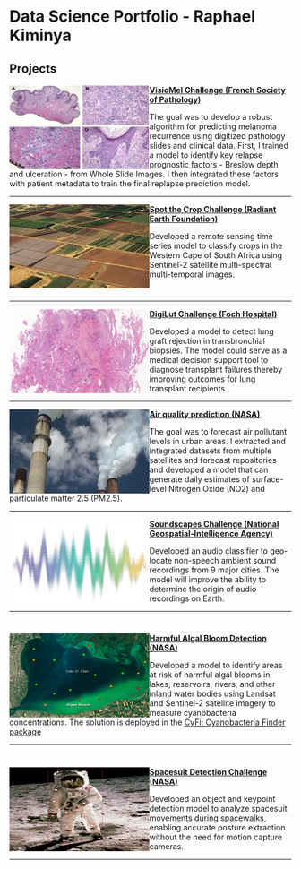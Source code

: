 # Data Science Portfolio - Raphael Kiminya

## Projects

<img align="left" width="250" height="150" src="images/melanoma.jpg"> **[VisioMel Challenge (French Society of Pathology)](https://drivendata.co/blog/visiomel-melanoma-winners)**

The goal was to develop a robust algorithm for predicting melanoma recurrence using digitized pathology slides and clinical data. First, I trained a model to identify key relapse prognostic factors - Breslow depth and ulceration - from Whole Slide Images. I then integrated these factors with patient metadata to train the final replapse prediction model.

---

<img align="left" width="250" height="150" src="images/sentinel.jpg"> **[Spot the Crop Challenge (Radiant Earth Foundation)](https://medium.com/radiant-earth-insights/data-challenge-winner-q-a-with-raphael-kiminya-bda56c54fe3e)**

Developed a remote sensing time series model to classify crops in the Western Cape of South Africa using Sentinel-2 satellite multi-spectral multi-temporal images.

#

---

<img align="left" width="250" height="150" src="images/digilut.png"> **[DigiLut Challenge (Foch Hospital)](https://github.com/kiminya-raphael/Digilut-Challenge)**

Developed a model to detect lung graft rejection in transbronchial biopsies. The model could serve as a medical decision support tool to diagnose transplant failures thereby improving outcomes for lung transplant recipients.

---

<img align="left" width="250" height="150" src="images/air_quality.jpg"> **[Air quality prediction (NASA)](https://drivendata.co/blog/nasa-airathon-winners)**

The goal was to forecast air pollutant levels in urban areas. I extracted and integrated datasets from multiple satellites and forecast repositories and developed a model that can generate daily estimates of surface-level Nitrogen Oxide (NO2) and particulate matter 2.5 (PM2.5).

---

<img align="left" width="250" height="150" src="images/soundscapes.png"> **[Soundscapes Challenge (National Geospatial-Intelligence Agency)](https://www.soundscapeschallenge.com)**

Developed an audio classifier to geo-locate non-speech ambient sound recordings from 9 major cities. The model will improve the ability to determine the origin of audio recordings on Earth.

---
#

<img align="left" width="250" height="150" src="images/cyfi.jpeg"> **[Harmful Algal Bloom Detection (NASA)](https://drivendata.co/blog/tick-tick-bloom-challenge-winners)**

Developed a model to identify areas at risk of harmful algal blooms in lakes, reservoirs, rivers, and other inland water bodies using Landsat and Sentinel-2 satellite imagery to measure cyanobacteria concentrations.
The solution is deployed in the [CyFi: Cyanobacteria Finder package](https://cyfi.drivendata.org/)

---

#

<img align="left" width="250" height="150" src="images/spacesuit.jpg"> **[Spacesuit Detection Challenge (NASA)](https://www.topcoder.com/challenges/116fc3d9-a4e0-4a93-8ef1-a075ae16ee88?tab=details)**

Developed an object and keypoint detection model to analyze spacesuit movements during spacewalks, enabling accurate posture extraction without the need for motion capture cameras.

---






